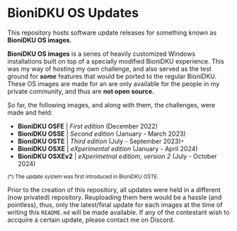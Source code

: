 # BioniDKU OS Updates 
This repository hosts software update releases for something known as **BioniDKU OS images**.

**BioniDKU OS images** is a series of heavily customized Windows installations built on top of a specially modified BioniDKU experience. This was my way of hosting my own challenge, and also served as the test ground for ***some*** features that would be ported to the regular BioniDKU. 
These OS images are made for an are only available for the people in my private community, and thus are **not open source.** 

So far, the following images, and along with them, the challenges, were made and held: 
- **BioniDKU OSFE** | *First edition* (December 2022)
- **BioniDKU OSSE** | *Second edition* (January - March 2023)
- **BioniDKU OSTE** | *Third edition* (July - September 2023)`*`
- **BioniDKU OSXE** | *eXperimental edition* (January - April 2024)
- **BioniDKU OSXEv2** |  *eXperimetnal editiom, version 2* (July - October 2024)

<sup>(*) The update system was first introduced in BioniDKU OSTE.</sup>

Prior to the creation of this repository, all updates were held in a different (now privated) repository. Reuploading them here would be a hassle (and pointless), thus, only the latest/final update for each images at the time of writing this `README.md` will be made available. If any of the contestant wish to accquire a certain update, please contact me on Discord. 
